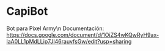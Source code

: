 # CapiBot
 Bot para Pixel Army\n
 Documentación: https://docs.google.com/document/d/1OiZS4wKQwRyH9ax-laA0LL1pMdLLip7JI46rauvfsGw/edit?usp=sharing
